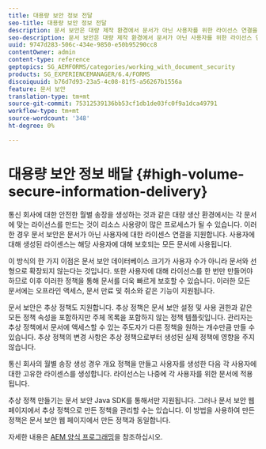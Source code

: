 ```yaml
---
title: 대용량 보안 정보 전달
seo-title: 대용량 보안 정보 전달
description: 문서 보안은 대량 제작 환경에서 문서가 아닌 사용자를 위한 라이선스 연결을 지원합니다.
seo-description: 문서 보안은 대량 제작 환경에서 문서가 아닌 사용자를 위한 라이선스 연결을 지원합니다.
uuid: 9747d283-506c-434e-9850-e50b95290cc8
contentOwner: admin
content-type: reference
geptopics: SG_AEMFORMS/categories/working_with_document_security
products: SG_EXPERIENCEMANAGER/6.4/FORMS
discoiquuid: b76d7d93-23a5-4c08-81f5-a56267b1556a
feature: 문서 보안
translation-type: tm+mt
source-git-commit: 75312539136bb53cf1db1de03fc0f9a1dca49791
workflow-type: tm+mt
source-wordcount: '348'
ht-degree: 0%

---
```



# 대용량 보안 정보 배달 {#high-volume-secure-information-delivery}

통신 회사에 대한 안전한 월별 송장을 생성하는 것과 같은 대량 생산 환경에서는 각 문서에 맞는 라이선스를 만드는 것이 리소스 사용량이 많은 프로세스가 될 수 있습니다. 이러한 경우 문서 보안은 문서가 아닌 사용자에 대한 라이센스 연결을 지원합니다. 사용자에 대해 생성된 라이센스는 해당 사용자에 대해 보호되는 모든 문서에 사용됩니다.

이 방식의 한 가지 이점은 문서 보안 데이터베이스 크기가 사용자 수가 아니라 문서와 선형으로 확장되지 않는다는 것입니다. 또한 사용자에 대해 라이선스를 한 번만 만들어야 하므로 이후 이러한 정책을 통해 문서를 더욱 빠르게 보호할 수 있습니다. 이러한 모든 문서에는 오프라인 액세스, 문서 만료 및 취소와 같은 기능이 지원됩니다.

문서 보안은 추상 정책도 지원합니다. 추상 정책은 문서 보안 설정 및 사용 권한과 같은 모든 정책 속성을 포함하지만 주체 목록을 포함하지 않는 정책 템플릿입니다. 관리자는 추상 정책에서 문서에 액세스할 수 있는 주도자가 다른 정책을 원하는 개수만큼 만들 수 있습니다. 추상 정책의 변경 사항은 추상 정책으로부터 생성된 실제 정책에 영향을 주지 않습니다.

통신 회사의 월별 송장 생성 경우 개요 정책을 만들고 사용자를 생성한 다음 각 사용자에 대한 고유한 라이센스를 생성합니다. 라이선스는 나중에 각 사용자를 위한 문서에 적용됩니다.

추상 정책 만들기는 문서 보안 Java SDK를 통해서만 지원됩니다. 그러나 문서 보안 웹 페이지에서 추상 정책으로 만든 정책을 관리할 수는 있습니다. 이 방법을 사용하여 만든 정책은 문서 보안 웹 페이지에서 만든 정책과 동일합니다.

자세한 내용은 [AEM 양식 프로그래밍](https://www.adobe.com/go/learn_aemforms_programming_63)을 참조하십시오.
